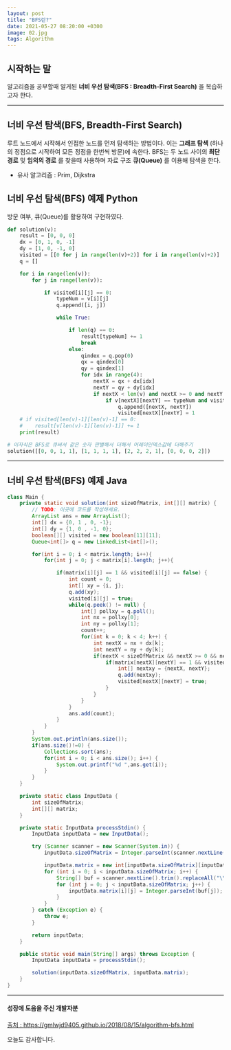 ```yaml
---
layout: post
title: "BFS란?"
date: 2021-05-27 08:20:00 +0300
image: 02.jpg
tags: Algorithm
---
```


## 시작하는 말

알고리즘을 공부할때 알게된 **너비 우선 탐색(BFS : Breadth-First Search)** 을 복습하고자 한다.

---

## 너비 우선 탐색(BFS, Breadth-First Search)

루트 노드에서 시작해서 인접한 노드를 먼저 탐색하는 방법이다. 이는 **그래프 탐색** (하나의 정점으로 시작하여 모든 정점을 한번씩 방문)에 속한다. BFS는 두 노드 사이의 **최단 경로** 및 **임의의 경로** 를 찾을때 사용하며 자료 구조 **큐(Queue)** 를 이용해 탐색을 한다.

- 유사 알고리즘 : Prim, Dijkstra

## 너비 우선 탐색(BFS) 예제 Python

방문 여부, 큐(Queue)를 활용하여 구현하였다.

```python
def solution(v):
    result = [0, 0, 0]
    dx = [0, 1, 0, -1]
    dy = [1, 0, -1, 0]
    visited = [[0 for j in range(len(v)+2)] for i in range(len(v)+2)]
    q = []

    for i in range(len(v)):
        for j in range(len(v)):

            if visited[i][j] == 0:
                typeNum = v[i][j]
                q.append([i, j])

                while True:

                    if len(q) == 0:
                        result[typeNum] += 1
                        break
                    else:
                        qindex = q.pop(0)
                        qx = qindex[0]
                        qy = qindex[1]
                        for idx in range(4):
                            nextX = qx + dx[idx]
                            nextY = qy + dy[idx]
                            if nextX < len(v) and nextX >= 0 and nextY >= 0 and nextY < len(v):
                                if v[nextX][nextY] == typeNum and visited[nextX][nextY] == 0:
                                    q.append([nextX, nextY])
                                    visited[nextX][nextY] = 1
    # if visited[len(v)-1][len(v)-1] == 0:
    #    result[v[len(v)-1][len(v)-1]] += 1
    print(result)
```

```python
# 이자식은 BFS로 큐써서 같은 숫자 판별해서 더해서 어레이인덱스값에 더해주기
solution([[0, 0, 1, 1], [1, 1, 1, 1], [2, 2, 2, 1], [0, 0, 0, 2]])
```

---

## 너비 우선 탐색(BFS) 예제 Java

```java
class Main {
	private static void solution(int sizeOfMatrix, int[][] matrix) {
		// TODO: 이곳에 코드를 작성하세요.
		ArrayList ans = new ArrayList();
		int[] dx = {0, 1 , 0, -1};
		int[] dy = {1, 0 , -1, 0};
		boolean[][] visited = new boolean[11][11];
		Queue<int[]> q = new LinkedList<int[]>();

		for(int i = 0; i < matrix.length; i++){
			for(int j = 0; j < matrix[i].length; j++){

				if(matrix[i][j] == 1 && visited[i][j] == false) {
					int count = 0;
					int[] xy = {i, j};
					q.add(xy);
					visited[i][j] = true;
					while(q.peek() != null) {
						int[] pollxy = q.poll();
						int nx = pollxy[0];
						int ny = pollxy[1];
						count++;
						for(int k = 0; k < 4; k++) {
							int nextX = nx + dx[k];
							int nextY = ny + dy[k];
							if(nextX < sizeOfMatrix && nextX >= 0 && nextY >= 0 && nextY < sizeOfMatrix) {
								if(matrix[nextX][nextY] == 1 && visited[nextX][nextY] == false) {
									int[] nextxy = {nextX, nextY};
									q.add(nextxy);
									visited[nextX][nextY] = true;
								}
							}
						}
					}
					ans.add(count);
				}
			}
		}
		System.out.println(ans.size());
		if(ans.size()!=0) {
			Collections.sort(ans);
			for(int i = 0; i < ans.size(); i++) {
				System.out.printf("%d ",ans.get(i));
			}
		}
	}

	private static class InputData {
		int sizeOfMatrix;
		int[][] matrix;
	}

	private static InputData processStdin() {
		InputData inputData = new InputData();

		try (Scanner scanner = new Scanner(System.in)) {
			inputData.sizeOfMatrix = Integer.parseInt(scanner.nextLine().replaceAll("\\s+", ""));

			inputData.matrix = new int[inputData.sizeOfMatrix][inputData.sizeOfMatrix];
			for (int i = 0; i < inputData.sizeOfMatrix; i++) {
				String[] buf = scanner.nextLine().trim().replaceAll("\\s+", " ").split(" ");
				for (int j = 0; j < inputData.sizeOfMatrix; j++) {
					inputData.matrix[i][j] = Integer.parseInt(buf[j]);
				}
			}
		} catch (Exception e) {
			throw e;
		}

		return inputData;
	}

	public static void main(String[] args) throws Exception {
		InputData inputData = processStdin();

		solution(inputData.sizeOfMatrix, inputData.matrix);
	}
}
```

---

#### 성장에 도움을 주신 개발자분

[출처 : ](https://gmlwjd9405.github.io/2018/08/15/algorithm-bfs.html) https://gmlwjd9405.github.io/2018/08/15/algorithm-bfs.html

오늘도 감사합니다.

